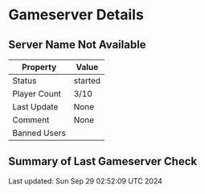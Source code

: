 # Gameserver Details

## Server Name Not Available

| Property        | Value                   |
|-----------------|-------------------------|
| Status | started |
| Player Count | 3/10 |
| Last Update | None |
| Comment | None |
| Banned Users |  |


## Summary of Last Gameserver Check


Last updated: Sun Sep 29 02:52:09 UTC 2024
